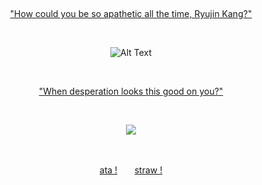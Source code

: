 
 ‎‎ ‎ ‎ ‎ ‎‎ ‎‎ ‎ ‎‎ ‎  ‎ ‎‎ ‎  ‎‎ ‎ ‎ ‎ ‎‎ ‎‎ ‎ ‎‎ ‎  ‎ ‎‎ ‎ ‎‎ ‎ ‎ ‎ ‎‎ ‎‎ ‎ ‎‎ ‎  ‎‎ ‎ ‎ ‎ ‎‎ ‎‎ ‎ ‎‎ ‎  ‎‎ ‎ ‎ ‎ ‎‎ ‎‎ ‎ ‎‎ ‎  ‎ ‎‎ ‎  ‎ ‎‎ ‎  ‎ ‎‎ ‎ ‎ ‎ ‎‎ ‎‎<p align="center">["How could you be so apathetic all the time, Ryujin Kang?"](https://www.tiktok.com/@cosmiiccomet/video/7515665114930957590?_r=1&_t=ZS-8ygK5lT8ltM)</p>

 ‎‎ ‎ ‎ ‎ ‎‎ ‎‎ ‎ ‎‎ ‎  ‎ ‎‎ ‎‎ ‎ ‎ ‎ ‎‎ ‎‎ ‎ ‎‎ ‎‎ ‎ ‎ ‎ ‎‎ ‎‎ ‎ ‎‎ ‎  ‎ ‎‎ ‎   ‎‎ ‎ ‎ ‎ ‎‎ ‎‎ ‎ ‎‎ ‎ ‎‎ ‎ ‎ ‎ ‎‎ ‎‎ ‎ ‎‎ ‎  ‎<p align="center">![Alt Text](https://i.pinimg.com/736x/dd/77/fd/dd77fde44d190dbeaa81d7dad2ac8331.jpg)</p>

 ‎‎ ‎ ‎ ‎ ‎‎ ‎‎ ‎ ‎‎ ‎                    ‎ ‎ ‎‎ ‎‎ ‎ ‎‎ ‎              ‎ ‎ ‎‎ ‎‎ ‎‎ ‎ ‎ ‎  ‎‎ ‎ ‎ ‎ ‎‎ ‎‎ ‎ ‎‎ ‎  ‎ ‎‎ ‎ ‎‎  ‎‎ ‎ ‎ ‎ ‎‎ ‎‎ ‎ ‎‎ ‎  ‎ ‎‎ ‎ ‎ ‎‎‎ ‎  ‎‎<p align="center">["When desperation looks this good on you?"](https://www.tiktok.com/@liyxn0/video/7520328172844649783?_r=1&_t=ZS-8ygJoJtUAS4)</p>
 ‎ ‎‎‎ ‎ ‎‎ ‎ ‎‎ ‎ ‎‎ ‎ ‎ ‎ ‎‎ ‎ ‎ ‎        ‎ ‎ ‎‎ ‎‎ ‎ ‎‎ ‎  ‎‎ ‎ ‎ ‎ ‎‎ ‎‎  ‎‎ ‎ ‎ ‎ ‎‎ ‎‎ ‎ ‎‎ ‎  ‎‎ ‎ ‎ ‎ ‎‎ ‎‎ ‎ ‎‎ ‎  ‎ ‎‎ ‎  ‎ ‎‎ ‎ ‎ ‎‎ ‎  ‎ ‎‎ ‎ ‎‎ ‎ ‎‎ ‎ ‎ ‎ ‎‎ ‎‎ ‎  ‎‎ ‎ ‎‎‎ ‎ ‎‎ ‎ ‎‎ ‎ ‎‎ ‎ ‎ ‎ ‎‎ ‎ ‎ ‎        ‎ ‎ ‎‎ ‎‎ ‎ ‎‎ ‎  ‎‎ ‎ ‎ ‎ ‎‎ ‎‎  ‎‎ ‎ ‎ ‎ ‎‎ ‎‎ ‎ ‎‎ ‎  ‎‎ ‎ ‎ ‎ ‎‎ ‎‎ ‎ ‎‎ ‎  ‎ ‎‎ ‎  ‎ ‎‎<p align="center">‎‎‎![](https://komarev.com/ghpvc/?username=reiningcloud&color=B483C9&style=pixel&label=𓈒∘☁︎base=1000)</p>
‎ ‎ ‎‎ ‎ ‎ ‎ ‎‎‎ ‎ ‎‎     ‎ ‎‎ ‎ ‎‎ ‎ ‎ ‎ ‎‎ ‎ ‎ ‎ ‎‎‎ ‎ ‎‎ ‎ ‎‎ ‎ ‎‎ ‎ ‎ ‎ ‎<p align="center">‎[ata !](https://reindrop.atabook.org)‎ ‎ ‎‎ ‎ ‎ ‎ ‎‎‎ ‎ ‎‎ ‎ ‎‎ ‎ ‎‎ ‎ ‎[straw !](https://junecloud.straw.page)‎</p> ‎ ‎‎ ‎ ‎‎ ‎ ‎‎ ‎ ‎‎ ‎ 


